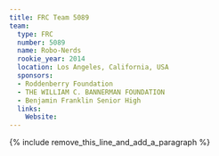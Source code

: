 ```yaml
---
title: FRC Team 5089
team:
  type: FRC
  number: 5089
  name: Robo-Nerds
  rookie_year: 2014
  location: Los Angeles, California, USA
  sponsors:
  - Roddenberry Foundation
  - THE WILLIAM C. BANNERMAN FOUNDATION
  - Benjamin Franklin Senior High
  links:
    Website:
---
```


{% include remove_this_line_and_add_a_paragraph %}